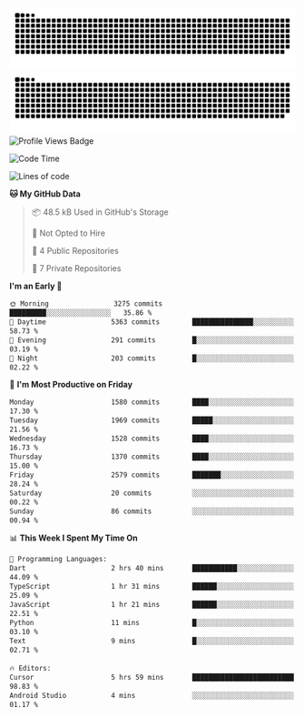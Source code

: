 <img src="https://github.com/nielsbaggerman/nielsbaggerman/blob/output/github-contribution-grid-snake.svg#gh-light-mode-only" alt="GitHub Snake Light">
<img src="https://github.com/nielsbaggerman/nielsbaggerman/blob/output/github-contribution-grid-snake-dark.svg#gh-dark-mode-only" alt="GitHub Snake Dark">
<img src="https://komarev.com/ghpvc/?username=nielsbaggerman&amp;label=Profile+Views" alt="Profile Views Badge" />

<!--START_SECTION:waka-->
![Code Time](http://img.shields.io/badge/Code%20Time-2%2C310%20hrs%2032%20mins-blue)

![Lines of code](https://img.shields.io/badge/From%20Hello%20World%20I%27ve%20Written-10.6%20million%20lines%20of%20code-blue)

**🐱 My GitHub Data** 

> 📦 48.5 kB Used in GitHub's Storage 
 > 
> 🚫 Not Opted to Hire
 > 
> 📜 4 Public Repositories 
 > 
> 🔑 7 Private Repositories 
 > 
**I'm an Early 🐤** 

```text
🌞 Morning                3275 commits        █████████░░░░░░░░░░░░░░░░   35.86 % 
🌆 Daytime                5363 commits        ███████████████░░░░░░░░░░   58.73 % 
🌃 Evening                291 commits         █░░░░░░░░░░░░░░░░░░░░░░░░   03.19 % 
🌙 Night                  203 commits         █░░░░░░░░░░░░░░░░░░░░░░░░   02.22 % 
```
📅 **I'm Most Productive on Friday** 

```text
Monday                   1580 commits        ████░░░░░░░░░░░░░░░░░░░░░   17.30 % 
Tuesday                  1969 commits        █████░░░░░░░░░░░░░░░░░░░░   21.56 % 
Wednesday                1528 commits        ████░░░░░░░░░░░░░░░░░░░░░   16.73 % 
Thursday                 1370 commits        ████░░░░░░░░░░░░░░░░░░░░░   15.00 % 
Friday                   2579 commits        ███████░░░░░░░░░░░░░░░░░░   28.24 % 
Saturday                 20 commits          ░░░░░░░░░░░░░░░░░░░░░░░░░   00.22 % 
Sunday                   86 commits          ░░░░░░░░░░░░░░░░░░░░░░░░░   00.94 % 
```


📊 **This Week I Spent My Time On** 

```text
💬 Programming Languages: 
Dart                     2 hrs 40 mins       ███████████░░░░░░░░░░░░░░   44.09 % 
TypeScript               1 hr 31 mins        ██████░░░░░░░░░░░░░░░░░░░   25.09 % 
JavaScript               1 hr 21 mins        ██████░░░░░░░░░░░░░░░░░░░   22.51 % 
Python                   11 mins             █░░░░░░░░░░░░░░░░░░░░░░░░   03.10 % 
Text                     9 mins              █░░░░░░░░░░░░░░░░░░░░░░░░   02.71 % 

🔥 Editors: 
Cursor                   5 hrs 59 mins       █████████████████████████   98.83 % 
Android Studio           4 mins              ░░░░░░░░░░░░░░░░░░░░░░░░░   01.17 % 
```


<!--END_SECTION:waka-->
